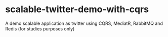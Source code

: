 # scalable-twitter-demo-with-cqrs
A demo scalable application as twitter using CQRS, MediatR, RabbitMQ and Redis (for studies purposes only)

